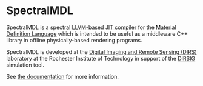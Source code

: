 # SpectralMDL

SpectralMDL is a
[spectral](https://en.wikipedia.org/wiki/Electromagnetic_spectrum)
[LLVM-based](https://llvm.org)
[JIT compiler](https://en.wikipedia.org/wiki/Just-in-time_compilation) for the
[Material Definition Language](https://www.nvidia.com/en-us/design-visualization/technologies/material-definition-language)
which is intended to be useful as a middleware C++ library in offline 
physically-based rendering programs.

SpectralMDL is developed at the 
[Digital Imaging and Remote Sensing (DIRS)](https://www.rit.edu/dirs) laboratory
at the Rochester Institute of Technology in support of the [DIRSIG](http://dirsig.cis.rit.edu)
simulation tool.

See [the documentation](https://mgradysaunders.github.io/SpectralMDL/docs/index) for more information.
